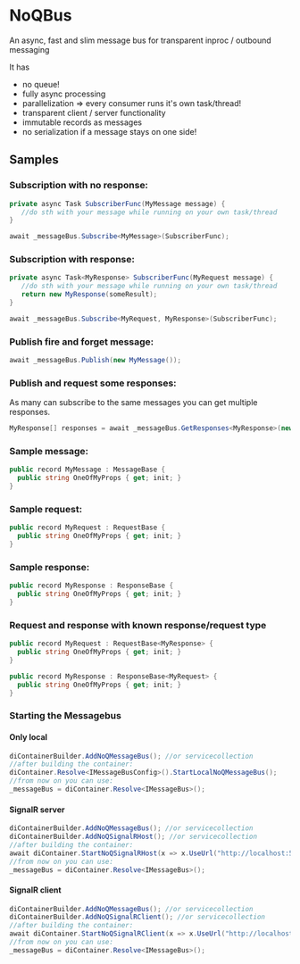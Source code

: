 # NoQBus
An async, fast and slim message bus for transparent inproc / outbound messaging

It has
- no queue!
- fully async processing
- parallelization => every consumer runs it's own task/thread!
- transparent client / server functionality
- immutable records as messages
- no serialization if a message stays on one side!

## Samples

### Subscription with no response:
``` c#
private async Task SubscriberFunc(MyMessage message) {
   //do sth with your message while running on your own task/thread
}

await _messageBus.Subscribe<MyMessage>(SubscriberFunc);
```

### Subscription with response:
``` c#
private async Task<MyResponse> SubscriberFunc(MyRequest message) {
   //do sth with your message while running on your own task/thread
   return new MyResponse(someResult);
}

await _messageBus.Subscribe<MyRequest, MyResponse>(SubscriberFunc);
```

### Publish fire and forget message:

``` c#
await _messageBus.Publish(new MyMessage());
```


### Publish and request some responses:
As many can subscribe to the same messages you can get multiple responses.
``` c#
MyResponse[] responses = await _messageBus.GetResponses<MyResponse>(new MyRequest());
```

### Sample message:
``` c#
public record MyMessage : MessageBase {
  public string OneOfMyProps { get; init; }
}
```

### Sample request:
``` c#
public record MyRequest : RequestBase {
  public string OneOfMyProps { get; init; }
}
```

### Sample response:
``` c#
public record MyResponse : ResponseBase {
  public string OneOfMyProps { get; init; }
}
```

### Request and response with known response/request type
``` c#
public record MyRequest : RequestBase<MyResponse> {
  public string OneOfMyProps { get; init; }
}

public record MyResponse : ResponseBase<MyRequest> {
  public string OneOfMyProps { get; init; }
}
```

### Starting the Messagebus
#### Only local

``` c#
diContainerBuilder.AddNoQMessageBus(); //or servicecollection
//after building the container:
diContainer.Resolve<IMessageBusConfig>().StartLocalNoQMessageBus();
//from now on you can use:
_messageBus = diContainer.Resolve<IMessageBus>();
```


#### SignalR server
``` c#
diContainerBuilder.AddNoQMessageBus(); //or servicecollection
diContainerBuilder.AddNoQSignalRHost(); //or servicecollection
//after building the container:
await diContainer.StartNoQSignalRHost(x => x.UseUrl("http://localhost:5001"));
//from now on you can use:
_messageBus = diContainer.Resolve<IMessageBus>();
```

#### SignalR client
``` c#
diContainerBuilder.AddNoQMessageBus(); //or servicecollection
diContainerBuilder.AddNoQSignalRClient(); //or servicecollection
//after building the container:
await diContainer.StartNoQSignalRClient(x => x.UseUrl("http://localhost:5001"));
//from now on you can use:
_messageBus = diContainer.Resolve<IMessageBus>();
```

